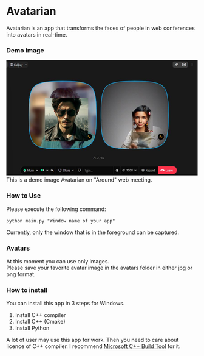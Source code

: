 # Avatarian
Avatarian is an app that transforms the faces of people in web conferences into avatars in real-time.

### Demo image
![Demo Image](media/avatarian_demo.jpg "Avatarian on Around")   
This is a demo image Avatarian on "Around" web meeting.

### How to Use
Please execute the following command:
```shell
python main.py "Window name of your app"
```
Currently, only the window that is in the foreground can be captured.

### Avatars
At this moment you can use only images.  
Please save your favorite avatar image in the avatars folder in either jpg or png format.

### How to install
You can install this app in 3 steps for Windows.
1. Install C++ compiler  
2. Install C++ (Cmake)  
3. Install Python  

A lot of user may use this app for work.
Then you need to care about licence of C++ compiler.
I recommend [Microsoft C++ Build Tool](https://visualstudio.microsoft.com/ja/visual-cpp-build-tools/) for it.

